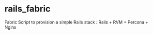 rails_fabric
============

Fabric Script to provision a simple Rails stack :  Rails + RVM + Percona + Nginx